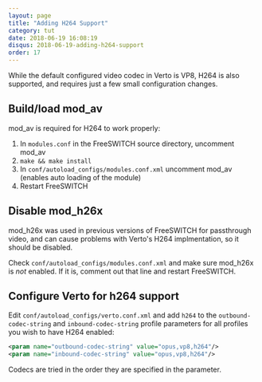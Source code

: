 ```yaml
---
layout: page
title: "Adding H264 Support"
category: tut
date: 2018-06-19 16:08:19
disqus: 2018-06-19-adding-h264-support
order: 17
---
```


While the default configured video codec in Verto is VP8, H264 is also
supported, and requires just a few small configuration changes.


## Build/load mod_av

mod_av is required for H264 to work properly:

1. In ```modules.conf``` in the FreeSWITCH source directory, uncomment mod_av
2. ```make && make install```
3. In ```conf/autoload_configs/modules.conf.xml``` uncomment mod_av (enables
    auto loading of the module)
4. Restart FreeSWITCH


## Disable mod_h26x

mod_h26x was used in previous versions of FreeSWITCH for passthrough video,
and can cause problems with Verto's H264 implmentation, so it should be
disabled.

Check ```conf/autoload_configs/modules.conf.xml``` and make sure mod_h26x is
*not* enabled. If it is, comment out that line and restart FreeSWITCH.


## Configure Verto for h264 support

Edit ```conf/autoload_configs/verto.conf.xml``` and add ```h264``` to the
```outbound-codec-string``` and ```inbound-codec-string``` profile parameters
for all profiles you wish to have H264 enabled:

```xml
<param name="outbound-codec-string" value="opus,vp8,h264"/>
<param name="inbound-codec-string" value="opus,vp8,h264"/>
```

Codecs are tried in the order they are specified in the parameter.
